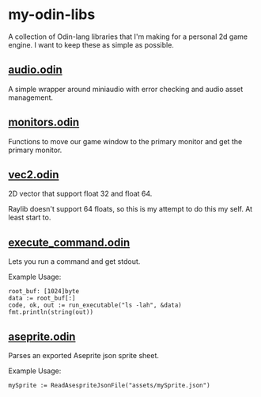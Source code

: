 # my-odin-libs

A collection of Odin-lang libraries that I'm making for a personal 2d game engine. I want to keep these as simple as possible.

## [audio.odin](audio.odin)
A simple wrapper around miniaudio with error checking and audio asset management.

## [monitors.odin](monitors.odin)
Functions to move our game window to the primary monitor and get the primary monitor.

## [vec2.odin](vec2.odin)
2D vector that support float 32 and float 64.

Raylib doesn't support 64 floats, so this is my attempt to do this my self. At least start to.

## [execute_command.odin](execute_command.odin)
Lets you run a command and get stdout.

Example Usage:
```odin
root_buf: [1024]byte
data := root_buf[:]
code, ok, out := run_executable("ls -lah", &data)
fmt.println(string(out))
```

## [aseprite.odin](aseprite/aseprite.odin)
Parses an exported Aseprite json sprite sheet.

Example Usage:
```odin
mySprite := ReadAsespriteJsonFile("assets/mySprite.json")
```
